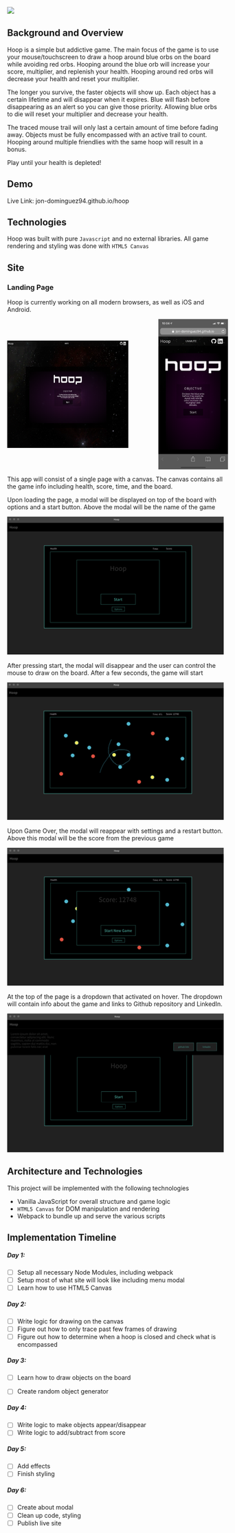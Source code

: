 ![](https://fontmeme.com/permalink/190115/4f00ef057837286d0eb8f1b65654103e.png)

## Background and Overview

Hoop is a simple but addictive game. The main focus of the game is to use your mouse/touchscreen to draw a hoop around blue orbs on the board while avoiding red orbs. Hooping around the blue orb will increase your score, multiplier, and replenish your health. Hooping around red orbs will decrease your health and reset your multiplier.

The longer you survive, the faster objects will show up. Each object has a certain lifetime and will disappear when it expires. Blue will flash before disappearing as an alert so you can give those priority. Allowing blue orbs to die will reset your multiplier and decrease your health.

The traced mouse trail will only last a certain amount of time before fading away. Objects must be fully encompassed with an active trail to count. Hooping around multiple friendlies with the same hoop will result in a bonus.

Play until your health is depleted!

## Demo
Live Link: jon-dominguez94.github.io/hoop

## Technologies

Hoop was built with pure `Javascript` and no external libraries. All game rendering and styling was done with `HTML5 Canvas`

## Site

### Landing Page

Hoop is currently working on all modern browsers, as well as iOS and Android.

<div style="display: flex; height: 350px; width: 56%; align-items: center;;">
  <img src='./screenshots/landing.png' width="auto" height="250px" style="margin-right:70px">
  <img src='./screenshots/ios.png' width="auto" height="350px">
</div>

<!-- ![](./screenshots/landing.png) ![](./screenshots/ios.png) -->

This app will consist of a single page with a canvas. The canvas contains all the game info including health, score, time, and the board.

Upon loading the page, a modal will be displayed on top of the board with options and a start button. Above the modal will be the name of the game

![Wireframe](./screenshots/newgame.png)

After pressing start, the modal will disappear and the user can control the mouse to draw on the board. After a few seconds, the game will start

![Wireframe](./screenshots/active_game.png)

Upon Game Over, the modal will reappear with settings and a restart button. Above this modal will be the score from the previous game

![Wireframe](./screenshots/gameover.png)

At the top of the page is a dropdown that activated on hover. The dropdown will contain info about the game and links to Github repository and LinkedIn.

![Wireframe](./screenshots/dropdown.png)

## Architecture and Technologies

This project will be implemented with the following technologies

* Vanilla JavaScript for overall structure and game logic
* `HTML5 Canvas` for DOM manipulation and rendering
* Webpack to bundle up and serve the various scripts

## Implementation Timeline

##### Day 1: 
- [ ] Setup all necessary Node Modules, including webpack
- [ ] Setup most of what site will look like including menu modal
- [ ] Learn how to use HTML5 Canvas

##### Day 2: 
- [ ] Write logic for drawing on the canvas
- [ ] Figure out how to only trace past few frames of drawing
- [ ] Figure out how to determine when a hoop is closed and check what is encompassed

##### Day 3:
- [ ] Learn how to draw objects on the board
- [ ] Create random object generator


##### Day 4:
- [ ] Write logic to make objects appear/disappear 
- [ ] Write logic to add/subtract from score

##### Day 5:
- [ ] Add effects
- [ ] Finish styling

##### Day 6:
- [ ] Create about modal
- [ ] Clean up code, styling
- [ ] Publish live site